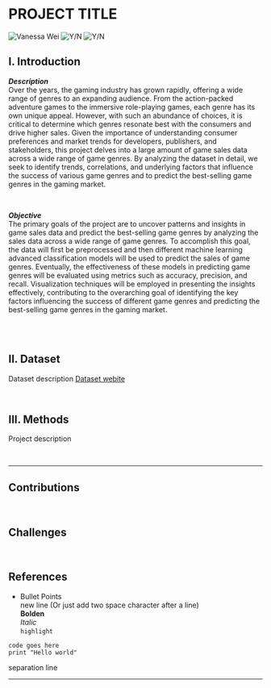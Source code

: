 # PROJECT TITLE 
![Vanessa Wei](https://img.shields.io/static/v1?label=VanessaWei&message=Collaborator&color=blue&logo=github)
![Y/N](https://img.shields.io/static/v1?label=YourName&message=Collaborator&color=blue&logo=github)
![Y/N](https://img.shields.io/static/v1?label=YourName&message=Collaborator&color=blue&logo=github)


## I.  Introduction
***Description***   
Over the years, the gaming industry has grown rapidly, offering a wide range of genres to an expanding audience. From the action-packed adventure games to the immersive role-playing games, each genre has its own unique appeal. However, with such an abundance of choices, it is critical to determine which genres resonate best with the consumers and drive higher sales. Given the importance of understanding consumer preferences and market trends for developers, publishers, and stakeholders, this project delves into a large amount of game sales data across a wide range of game genres. By analyzing the dataset in detail, we seek to identify trends, correlations, and underlying factors that influence the success of various game genres and to predict the best-selling game genres in the gaming market.

</br>

***Objective***  
The primary goals of the project are to uncover patterns and insights in game sales data and predict the best-selling game genres by analyzing the sales data across a wide range of game genres. To accomplish this goal, the data will first be preprocessed and then different machine learning advanced classification models will be used to predict the sales of game genres. Eventually, the effectiveness of these models in predicting game genres will be evaluated using metrics such as accuracy, precision, and recall. Visualization techniques will be employed in presenting the insights effectively, contributing to the overarching goal of identifying the key factors influencing the success of different game genres and predicting the best-selling game genres in the gaming market.

</br>


</br> 

## II. Dataset
Dataset description
[Dataset webite](http://google.com)

</br> 

## III. Methods
Project description 

</br>

---
## Contributions

</br> 

## Challenges

</br> 

## References



* Bullet Points  
new line (Or just add two space character after a line) </br> 
**Bolden**  
*Italic*  
`highlight`

```
code goes here
print "Hello world"
```

separation line

---
